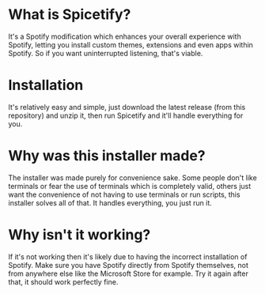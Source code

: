 # What is Spicetify?
It's a Spotify modification which enhances your overall experience with Spotify, letting you install custom themes, extensions and even apps within Spotify. So if you want uninterrupted listening, that's viable.

# Installation
It's relatively easy and simple, just download the latest release (from this repository) and unzip it, then run Spicetify and it'll handle everything for you.

# Why was this installer made?
The installer was made purely for convenience sake. Some people don't like terminals or fear the use of terminals which is completely valid, others just want the convenience of not having to use terminals or run scripts, this installer solves all of that. It handles everything, you just run it.

# Why isn't it working?
If it's not working then it's likely due to having the incorrect installation of Spotify. Make sure you have Spotify directly from Spotify themselves, not from anywhere else like the Microsoft Store for example. Try it again after that, it should work perfectly fine.
